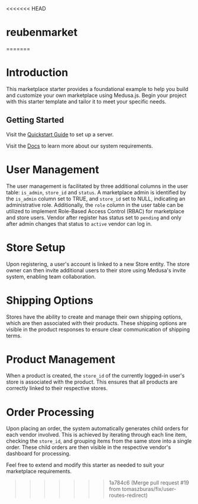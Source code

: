 <<<<<<< HEAD
# reubenmarket
=======
# Introduction

This marketplace starter provides a foundational example to help you build and customize your own marketplace using Medusa.js. Begin your project with this starter template and tailor it to meet your specific needs.

## Getting Started

Visit the [Quickstart Guide](https://docs.medusajs.com/create-medusa-app) to set up a server.

Visit the [Docs](https://docs.medusajs.com/development/backend/prepare-environment) to learn more about our system requirements.

# User Management

The user management is facilitated by three additional columns in the user table: `is_admin`, `store_id` and `status`. A marketplace admin is identified by the `is_admin` column set to TRUE, and `store_id` set to NULL, indicating an administrative role. Additionally, the `role` column in the user table can be utilized to implement Role-Based Access Control (RBAC) for marketplace and store users. Vendor after register has status set to `pending` and only after admin changes that status to `active` vendor can log in.

# Store Setup

Upon registering, a user's account is linked to a new Store entity. The store owner can then invite additional users to their store using Medusa's invite system, enabling team collaboration.

# Shipping Options

Stores have the ability to create and manage their own shipping options, which are then associated with their products. These shipping options are visible in the product responses to ensure clear communication of shipping terms.

# Product Management

When a product is created, the `store_id` of the currently logged-in user's store is associated with the product. This ensures that all products are correctly linked to their respective stores.

# Order Processing

Upon placing an order, the system automatically generates child orders for each vendor involved. This is achieved by iterating through each line item, checking the `store_id`, and grouping items from the same store into a single order. These child orders are then visible in the respective vendor's dashboard for processing.

Feel free to extend and modify this starter as needed to suit your marketplace requirements.
>>>>>>> 1a784c6 (Merge pull request #19 from tomaszburas/fix/user-routes-redirect)
